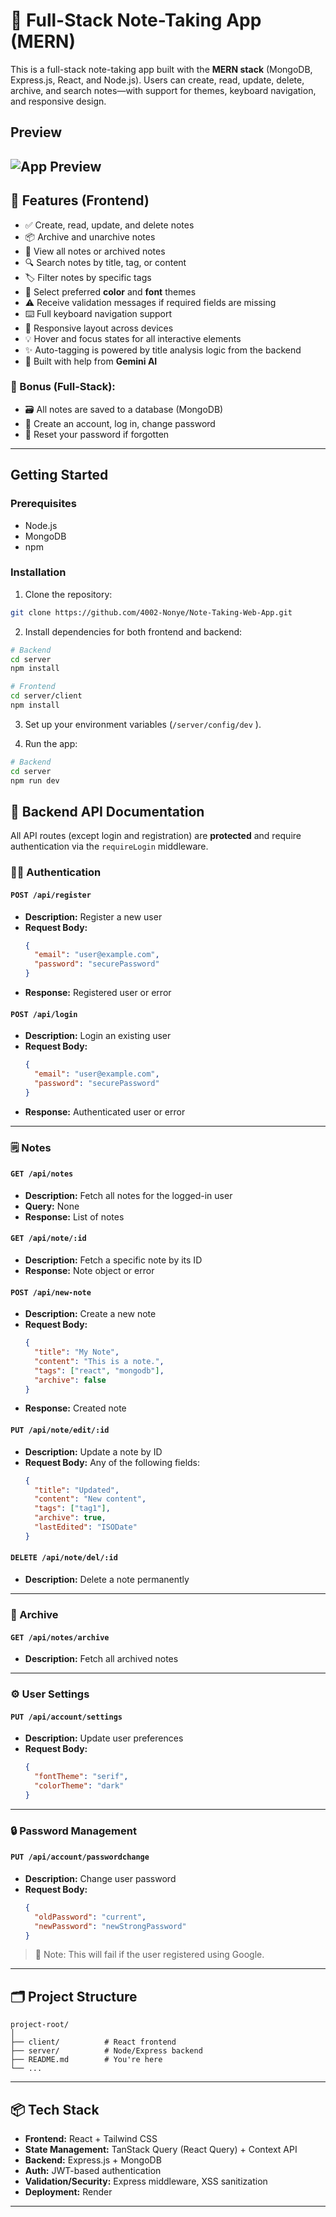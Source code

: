 # 📝 Full-Stack Note-Taking App (MERN)

This is a full-stack note-taking app built with the **MERN stack** (MongoDB, Express.js, React, and Node.js). Users can create, read, update, delete, archive, and search notes—with support for themes, keyboard navigation, and responsive design.

## Preview

## ![App Preview](./product-img.png)

## 🚀 Features (Frontend)

- ✅ Create, read, update, and delete notes
- 📦 Archive and unarchive notes
- 🧾 View all notes or archived notes
- 🔍 Search notes by title, tag, or content
- 🏷️ Filter notes by specific tags
- 🎨 Select preferred **color** and **font** themes
- ⚠️ Receive validation messages if required fields are missing
- ⌨️ Full keyboard navigation support
- 📱 Responsive layout across devices
- 💡 Hover and focus states for all interactive elements
- ✨ Auto-tagging is powered by title analysis logic from the backend  
- 🤖 Built with help from **Gemini AI**

### 🔐 Bonus (Full-Stack):

- 🗃️ All notes are saved to a database (MongoDB)
- 👤 Create an account, log in, change password
- 🔁 Reset your password if forgotten

---

## Getting Started

### Prerequisites

- Node.js
- MongoDB
- npm 

### Installation

1. Clone the repository:

```bash
git clone https://github.com/4002-Nonye/Note-Taking-Web-App.git
```

2. Install dependencies for both frontend and backend:

```bash
# Backend
cd server
npm install

# Frontend
cd server/client
npm install
```

3. Set up your environment variables (`/server/config/dev` ).

4. Run the app:

```bash
# Backend
cd server
npm run dev
```

## 🔧 Backend API Documentation

All API routes (except login and registration) are **protected** and require authentication via the `requireLogin` middleware.

### 🧑‍💼 Authentication

#### `POST /api/register`
- **Description:** Register a new user
- **Request Body:**
  ```json
  {
    "email": "user@example.com",
    "password": "securePassword"
  }
  ```
- **Response:** Registered user or error

#### `POST /api/login`
- **Description:** Login an existing user
- **Request Body:**
  ```json
  {
    "email": "user@example.com",
    "password": "securePassword"
  }
  ```
- **Response:** Authenticated user or error

---

### 🗒️ Notes

#### `GET /api/notes`
- **Description:** Fetch all notes for the logged-in user
- **Query:** None
- **Response:** List of notes

#### `GET /api/note/:id`
- **Description:** Fetch a specific note by its ID
- **Response:** Note object or error

#### `POST /api/new-note`
- **Description:** Create a new note
- **Request Body:**
  ```json
  {
    "title": "My Note",
    "content": "This is a note.",
    "tags": ["react", "mongodb"],
    "archive": false
  }
  ```
- **Response:** Created note

#### `PUT /api/note/edit/:id`
- **Description:** Update a note by ID
- **Request Body:** Any of the following fields:
  ```json
  {
    "title": "Updated",
    "content": "New content",
    "tags": ["tag1"],
    "archive": true,
    "lastEdited": "ISODate"
  }
  ```

#### `DELETE /api/note/del/:id`
- **Description:** Delete a note permanently

---

### 📁 Archive

#### `GET /api/notes/archive`
- **Description:** Fetch all archived notes

---

### ⚙️ User Settings

#### `PUT /api/account/settings`
- **Description:** Update user preferences
- **Request Body:**
  ```json
  {
    "fontTheme": "serif",
    "colorTheme": "dark"
  }
  ```

---

### 🔒 Password Management

#### `PUT /api/account/passwordchange`
- **Description:** Change user password
- **Request Body:**
  ```json
  {
    "oldPassword": "current",
    "newPassword": "newStrongPassword"
  }
  ```

> 🔐 Note: This will fail if the user registered using Google.

---

## 🗂️ Project Structure

```
project-root/
│
├── client/          # React frontend
├── server/          # Node/Express backend
├── README.md        # You're here
└── ...
```

---

## 📦 Tech Stack

- **Frontend:** React + Tailwind CSS  
- **State Management:** TanStack Query (React Query) + Context API  
- **Backend:** Express.js + MongoDB 
- **Auth:** JWT-based authentication   
- **Validation/Security:** Express middleware, XSS sanitization  
- **Deployment:** Render  
---
